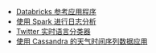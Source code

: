 +   [Databricks 参考应用程序](README.md)
+   [使用 Spark 进行日志分析](dtbr-spark-ref-app_1.md)
+   [Twitter 实时语言分类器](dtbr-spark-ref-app_2.md)
+   [使用 Cassandra 的天气时间序列数据应用](dtbr-spark-ref-app_3.md)